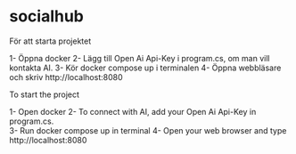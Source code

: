 # socialhub

För att starta projektet

1- Öppna docker 
2- Lägg till Open Ai Api-Key i program.cs, om man vill kontakta AI. 
3- Kör docker compose up i terminalen
4- Öppna webbläsare och skriv http://localhost:8080


To start the project

1- Open docker
2- To connect with AI, add your Open Ai Api-Key in program.cs.  
3- Run docker compose up in terminal
4- Open your web browser and type http://localhost:8080
